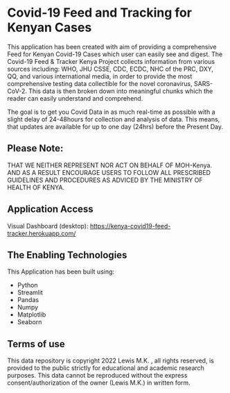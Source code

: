 # Covid-19 Feed and Tracking for Kenyan Cases
This application has been created with aim of providing a comprehensive Feed for Kenyan Covid-19 Cases which user can easily see and digest.
The Covid-19 Feed & Tracker Kenya Project collects information from various sources including: WHO, JHU CSSE, CDC, ECDC, NHC of the PRC, DXY, QQ, and various international media, in order to provide the most comprehensive testing data collectible for the novel coronavirus, SARS-CoV-2.
This data is then broken down into meaningful chunks which the reader can easily understand and comprehend.

The goal is to get you Covid Data in as much real-time as possible with a slight delay of 24-48hours for collection and analysis of data. This means, that updates are available  for up to one day (24hrs) before the Present Day.



###
## Please Note: 
THAT WE NEITHER REPRESENT NOR ACT ON BEHALF OF MOH-Kenya. AND AS A RESULT ENCOURAGE USERS TO FOLLOW ALL PRESCRIBED GUIDELINES AND PROCEDURES AS ADVICED BY THE MINISTRY OF HEALTH OF KENYA.



###
## Application Access
Visual Dashboard (desktop): https://kenya-covid19-feed-tracker.herokuapp.com/



###
## The Enabling Technologies
This Application has been built using:
  - Python
  - Streamlit
  - Pandas
  - Numpy
  - Matplotlib
  - Seaborn


###
## Terms of use
This data repository is copyright 2022 Lewis M.K. , all rights reserved, is provided to the public strictly for educational and academic research purposes.
This data cannot be reproduced without the express consent/authorization of the owner (Lewis M.K.) in written form.
